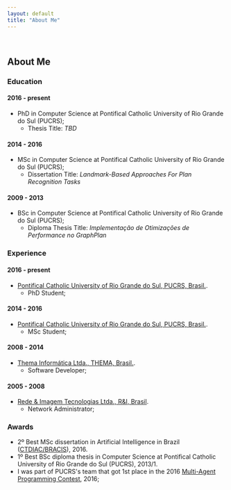 ```yaml
---
layout: default
title: "About Me"
---
```


<br>

## About Me

### Education

#### 2016 - present

- PhD in Computer Science at Pontifical Catholic University of Rio Grande do Sul (PUCRS);
	* Thesis Title: *TBD*

#### 2014 - 2016

- MSc in Computer Science at Pontifical Catholic University of Rio Grande do Sul (PUCRS);
	* Dissertation Title: *Landmark-Based Approaches For Plan Recognition Tasks*

#### 2009 - 2013

- BSc in Computer Science at Pontifical Catholic University of Rio Grande do Sul (PUCRS);
	* Diploma Thesis Title: *Implementação de Otimizações de Performance no GraphPlan*

### Experience

#### 2016 - present
- [Pontifical Catholic University of Rio Grande do Sul, PUCRS, Brasil.](www.pucrs.br). 
	* PhD Student;

#### 2014 - 2016
- [Pontifical Catholic University of Rio Grande do Sul, PUCRS, Brasil.](www.pucrs.br). 
	* MSc Student;

#### 2008 - 2014
- [Thema Informática Ltda., THEMA, Brasil.](www.thema.inf.br). 
	* Software Developer;

#### 2005 - 2008
- [Rede & Imagem Tecnologias Ltda., R&I, Brasil](www.redeimagem.com.br). 
	* Network Administrator;

### Awards

- 2º Best MSc dissertation in Artificial Intelligence in Brazil ([CTDIAC/BRACIS](http://cin.ufpe.br/~bracis2016/accepted-papers-ctdiac.html)), 2016.
- 1º Best BSc diploma thesis in Computer Science at Pontifical Catholic University of Rio Grande do Sul (PUCRS), 2013/1.
- I was part of PUCRS's team that got 1st place in the 2016 [Multi-Agent Programming Contest](https://multiagentcontest.org/2016/#results), 2016;